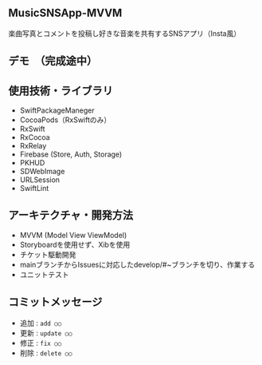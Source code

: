 ## MusicSNSApp-MVVM
楽曲写真とコメントを投稿し好きな音楽を共有するSNSアプリ（Insta風）

## デモ　（完成途中）


## 使用技術・ライブラリ
- SwiftPackageManeger
- CocoaPods（RxSwiftのみ）
- RxSwift
- RxCocoa
- RxRelay
- Firebase (Store, Auth, Storage)
- PKHUD
- SDWebImage
- URLSession
- SwiftLint

## アーキテクチャ・開発方法
- MVVM (Model View ViewModel)
- Storyboardを使用せず、Xibを使用
- チケット駆動開発
- mainブランチからIssuesに対応したdevelop/#~ブランチを切り、作業する
- ユニットテスト

## コミットメッセージ
- 追加 : `add ○○`
- 更新 : `update ○○`
- 修正 : `fix ○○`
- 削除 : `delete ○○`
